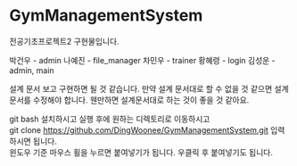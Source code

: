 # GymManagementSystem
전공기초프로젝트2 구현물입니다.

박건우 - admin
나예진 - file_manager
차민우 - trainer
황혜령 - login
김성운 - admin, main

설계 문서 보고 구현하면 될 것 같습니다.
만약 설계 문서대로 할 수 없을 것 같으면 설계 문서를 수정해야 합니다.
웬만하면 설계문서대로 하는 것이 좋을 것 같아요.

git bash 설치하시고 실행 후에 원하는 디렉토리로 이동하시고
<br>
git clone https://github.com/DingWoonee/GymManagementSystem.git 
입력하시면 됩니다.
<br>
윈도우 기준 마우스 휠을 누르면 붙여넣기가 됩니다. 우클릭 후 붙여넣기도 됩니다.
